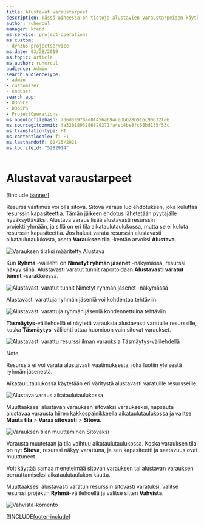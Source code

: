 ```yaml
---
title: Alustavat varaustarpeet
description: Tässä aiheessa on tietoja alustavien varaustarpeiden käytöstä.
author: ruhercul
manager: kfend
ms.service: project-operations
ms.custom:
- dyn365-projectservice
ms.date: 03/28/2019
ms.topic: article
ms.author: ruhercul
audience: Admin
search.audienceType:
- admin
- customizer
- enduser
search.app:
- D365CE
- D365PS
- ProjectOperations
ms.openlocfilehash: 736d59976ad0f456a694cedbb28b516c90632fe6
ms.sourcegitcommit: fa32b1893286f20271fa4ec4be8fc68bd135f53c
ms.translationtype: HT
ms.contentlocale: fi-FI
ms.lasthandoff: 02/15/2021
ms.locfileid: "5282914"
---
```

# <a name="soft-book-requirements"></a>Alustavat varaustarpeet

[!include [banner](../includes/psa-now-project-operations.md)]

Resurssivaatimus voi olla sitova. Sitova varaus luo ehdotuksen, joka kuluttaa resurssin kapasiteettia. Tämän jälkeen ehdotus lähetetään pyytäjälle hyväksyttäväksi. Alustava varaus lisää alustavasti resurssin projektiryhmään, ja sillä on eri tila aikataulutaulukossa, mutta se ei kuluta resurssin kapasiteettia. Jos haluat varata resurssin alustavasti aikataulutaulukosta, aseta **Varauksen tila** -kentän arvoksi **Alustava**.

![Varauksen tilaksi määritetty Alustava](media/Resource-Management-image77.png)

Kun **Ryhmä** -välilehti on **Nimetyt ryhmän jäsenet** -näkymässä, resurssi näkyy siinä. Alustavasti varatut tunnit raportoidaan **Alustavasti varatut tunnit** -sarakkeessa.

![Alustavasti varatut tunnit Nimetyt ryhmän jäsenet -näkymässä](media/Resource-Management-image78.png)

Alustavasti varattuja ryhmän jäseniä voi kohdentaa tehtäviin.

![Alustavasti varattuja ryhmän jäseniä kohdennettuina tehtäviin](media/Resource-Management-image79.png)

**Täsmäytys**-välilehdellä ei näytetä varauksia alustavasti varatulle resurssille, koska **Täsmäytys**-välilehti ottaa huomioon vain sitovat varaukset.

![Alustavasti varattu resurssi ilman varauksia Täsmäytys-välilehdellä](media/Resource-Management-image80.png)

> [!NOTE]
> Resurssia ei voi varata alustavasti vaatimuksesta, joka luotiin yleisestä ryhmän jäsenestä.

Aikataulutaulukossa käytetään eri väritystä alustavasti varatuille resursseille.

![Alustava varaus aikataulutaulukossa](media/Resource-Management-image81.png)

Muuttaaksesi alustavan varauksen sitovaksi varaukseksi, napsauta alustavaa varausta hiiren kakkospainikkeella aikataulutaulukossa ja valitse **Muuta tila** \> **Varaa sitovasti** \> **Sitova**.

![Varauksen tilan muuttaminen Sitovaksi](media/Resource-Management-image82.png)

Varausta muutetaan ja tila vaihtuu aikataulutaulukossa. Koska varauksen tila on nyt **Sitova**, resurssi näkyy varattuna, ja sen kapasiteetti ja saatavuus ovat muuttuneet.

Voit käyttää samaa menetelmää sitovan varauksen tai alustavan varauksen peruuttamiseksi aikataulutaulukon kautta.

Muuttaaksesi alustavasti varatun resurssin sitovasti varatuksi, valitse resurssi projektin **Ryhmä**-välilehdellä ja valitse sitten **Vahvista**.

![Vahvista-komento](media/Resource-Management-image83.png)


[!INCLUDE[footer-include](../includes/footer-banner.md)]